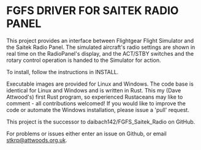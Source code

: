 FGFS DRIVER FOR SAITEK RADIO PANEL
==================================
   
This project provides an interface between Flightgear Flight Simulator and the
Saitek Radio Panel. The simulated aircraft's radio settings are shown in
real time on the RadioPanel's display, and the ACT/STBY switches and the rotary
control operation is handed to the Simulator for action. 

To install, follow the instructions in INSTALL.

Executable images are provided for Linux and Windows. The code base is identical
for Linux and Windows and is written in Rust. This my (Dave Attwood's) first Rust program, 
so experienced Rustaceans may like to comment - all contributions welcomed!
If you would like to improve the code or automate the Windows installation, please issue a 'pull' request. 

This project is the successor to daibach142/FGFS_Saitek_Radio on GitHub.

For problems or issues either enter an issue on Github, or email stkrp@attwoods.org.uk.
